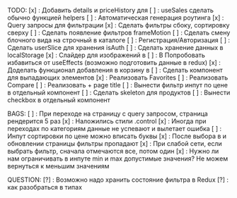 TODO:
[х] : Добавить details и priceHistory для <Products/>
[ ] : useSales сделать обычно функцией helpers
[ ] : Автоматическая генерация роутинга
[x] : Query запросы для фильтрации
[x] : Сделать фильтры сбоку, сортировку сверху
[ ] : Сделать появление фильтров frameMotion
[ ] : Сделать смену блочного вида на строчный в каталоге
[ ] : Регистрация/Авторизация
[ ] : Сделать userSlice для хранения isAuth
[ ] : Сделать хранение данных в localStorage
[x] : Слайдер для изображений в <Product/>
[ ] : В <Product/> Попробовать избавиться от useEffects (возможно подготовить данные в redux)
[x] : Доделать функционал добавления в корзину в <Product/>
[ ] : Сделать компонент для выпадающих элементов
[x] : Реализовать Favorites
[ ] : Реализовать Compare
[ ] : Реализовать <Breadcrumbs/> + page title
[ ] : Вынести фильтр инпут по цене в отдельный компонент
[ ] : Сделать skeleton для продуктов
[ ] : <CatalogFilters/> Вынести checkbox в отдельный компонент

BAGS:
[ ] : При переходе на страницу с query запросом, страница рендерится 5 раз
[x] : Наложились стили .control
[x] : Иногда при переходах по категориям данные не успевают и вылетает ошибка
[ ] : Инпут сортировки по цене можно вписать буквы
[x] : После выбора в <CatalogFilters/> и обновлении страницы фильтры пропадают
[x] : При слабой сети, если выбрать фильтр, сначала отмечаются все, потом один
[x] : Нужно ли нам ограничивать в инпуте min и max допустимые значения? Не можем вернуться к меньшим значениям

QUESTION: 
[?] : Возможно надо хранить состояние фильтра в Redux
[?] : <AddToButton/> как разобраться в типах